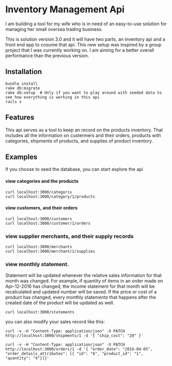 # Inventory Management Api

I am building a tool for my wife who is in need of an easy-to-use solution for managing her small oversea trading business.

This is solution version 3.0 and it will have two parts, an inventory api and a front end app to cosume that api. This new setup was inspired by a group project that I was currently working on. I am aiming for a better overall performance than the previous version.

## Installation

```
bundle install
rake db:migrate
rake db:setup  # Only if you want to play around with seeded data to see how everything is working in this api
rails s
```

## Features
This api serves as a tool to keep an record on the products inventory. That includes all the information on custermers and their orders, products with categories, shipments of products, and supplies of product inventory.

## Examples

If you choose to seed the database, you can start explore the api

#### view categories and the products
```
curl localhost:3000/categoris
curl localhost:3000/category/1/products
```

#### view customers, and their orders

```
curl localhost:3000/customers
curl localhost:3000/customer/1/orders
```

### view supplier merchants, and their supply records
```
curl localhost:3000/merchants
curl localhost:3000/merchant/1/supplies
```

### view monthly statement. 
Statement will be updated whenever the relative sales information for that month was changed. For example, if quantity of items in an order made on Apr-12-2016 has changed, the income statement for that month will be recalculated and updated number will be saved. If the price or cost of a product has changed, every monthly statements that happens after the created date of the product will be updated as well.

```
curl localhost:3000/statements
```

you can also modify your sales record like this:
```
curl -v -H "Content-Type: application/json" -X PATCH http://localhost:3000/shipments/1 -d '{ "ship_cost": "20" }'

curl -v -H "Content-Type: application/json" -X PATCH http://localhost:3000/orders/1 -d '{ "order_date": "2016-04-05", "order_details_attributes": [{ "id": "6", "product_id": "1", "quantity": "4"}]}'
```